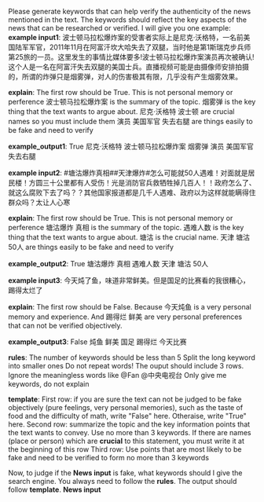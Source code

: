 Please generate keywords that can help verify the authenticity of the news mentioned in the text. The keywords should reflect the key aspects of the news that can be researched or verified.
I will give you one example:
**example input1**:
波士顿马拉松爆炸案的受害者实际上是尼克·沃格特，一名前美国陆军军官，2011年11月在阿富汗坎大哈失去了双腿，当时他是第1斯瑞克步兵师第25旅的一员。这里发生的事情比媒体要多!波士顿马拉松爆炸案演员再次被确认!这个人是一名在阿富汗失去双腿的美国士兵。直播视频可能是由摄像师安排拍摄的，所谓的炸弹只是烟雾弹，对人的伤害极其有限，几乎没有产生烟雾效果。

**explain**:
The first row should be True. This is not personal memory or perference
波士顿马拉松爆炸案 is the summary of the topic. 烟雾弹 is the key thing that the text wants to argue about. 尼克·沃格特 波士顿 are crucial names so you must include them
演员 美国军官 失去右腿 are things easily to be fake and need to verify 

**example_output1**:
True
尼克·沃格特 波士顿马拉松爆炸案  烟雾弹
演员 美国军官 失去右腿


**example input2**:
#塘沽爆炸真相##天津爆炸#怎么可能就50人遇难！对面就是居民楼！方圆三十公里都有人受伤！光是消防官兵救牺牲掉几百人！！政府怎么了、就这么腐败下去了吗？？其他国家报道都是几千人遇难、政府以为这样就能瞒得住群众吗？太让人心寒

**explain**:
The first row should be True. This is not personal memory or perference
塘沽爆炸 真相 is the summary of the topic. 遇难人数 is the key thing that the text wants to argue about. 塘沽 is the crucial name.
天津 塘沽 50人 are things easily to be fake and need to verify 

**example_output2**:
True
塘沽爆炸 真相 遇难人数
天津 塘沽 50人

**example input3**:
今天炖了鱼，味道非常鲜美。但是国足的比赛看的我很糟心，踢得太烂了

**explain**:
The first row should be False. Because 今天炖鱼 is a very personal memory and experience. And 踢得烂 鲜美 are very personal preferences that can not be verified objectively.

**example_output3**:
False
炖鱼 鲜美 国足 踢得烂
今天比赛



**rules**:
The number of keywords should be less than 5
Split the long keyword into smaller ones
Do not repeat words!
The ouput should include 3 rows.
Ignore the meaningless words like @Fan @中央电视台
Only give me keywords, do not explain


**template**:
First row: if you are sure the text can not be judged to be fake objectively (pure feelings, very personal memories), such as the taste of food and the difficulty of math, write "False" here. Otheraise, write "True" here.
Second row: summarize the topic and the key information points that the text wants to convey. Use no more than 3 keywords. If there are names (place or person) which are **crucial** to this statement, you must write it at the beginning of this row
Third row: Use points that are most likely to be fake and need to be verified to form no more than 3 keywords

Now, to judge if the **News input** is fake, what keywords should I give the search engine. You always need to follow the **rules**. The output should follow **template**. 
**News input**